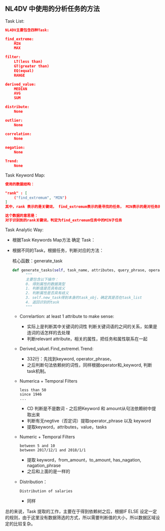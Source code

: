 ## NL4DV 中使用的分析任务的方法

Task List:

```json
NL4DV主要包含四种Task:

find_extreme:
	MIN
	MAX

filter:
	LT(less than)
	GT(greater than)
	EQ(equal)
	RANGE

derived_value:
	MEDIAN
	AVG
	SUM

distribute:
	None

outlier:
	None

correlation:
	None
	
negation:
	None

Trend:
	None
```



Task Keyword Map:

```json
使用的数据结构：

"rank" : [
    ("find_extremum", "MIN")
]
其中，rank 表示的是关键词， find_extremum表示的是寻找的任务， MIN表示的是对任务的描述。

这个数据的意思是：
对于识别到的rank关键词，判定为find_extremum任务中的MIN子任务
```



Task Analytic Way:

+ 根据Task Keywords Map方法 确定 Task：

+ 根据不同的Task，根据任务，判断对应的方法：

  核心函数：generate_task

  ```python
  def generate_tasks(self, task_name, attributes, query_phrase, operator_phrase, operator, values, inference_type, allow_subset=False):
     	"""
     	主要包含以下操作：
     	0. 得到属性的数据类型
     	1. 判断值是否具有歧义
     	2. 判断属性是否具有歧义
     	3. self.new_task得到本身的task_obj，确定其是否在task_list
     	4. 返回识别的task
     	"""
  ```

  + Correlartion:  at least 1 attribute to make sense:

    + 实际上是判断其中关键词的词性 判断关键词语的之间的关系，如果是连词的话怎样的去处理
    + 判断relevant attribute，相关的属性，把任务和属性联系在一起

  + Derived_value\ Find_extreme\ Trend:

    + 332行：先找到keyword, operator_phrase，
    + 之后判断句法依赖树的词性，同样根据operator和_keyword, 判断task机制。

  + Numerica + Temporal Filters

    ```
    less than 50
    since 1946
    ...
    ```

    + CD 判断是不是数词 - 之后把Keyword 和 amount从句法依赖树中提取出来
    + 判断有无negtive（否定词）提取operator_phrase 以及 keyword
    + 提取keyword，attributes，value，tasks

  + Numeric + Temporal Filters

    ```
    between 5 and 10
    between 2017/12/1 and 2018/1/1
    ```

    + 提取 keyword，from_amount，to_amount, has_nagation, nagation_phrase
    + 之后和上面的是一样的

  + Distribution：

    ```
    Distribution of salaries
    ```

    + 同样

    

总的来说，Task 提取的工作，主要在于得到依赖树之后，根据IF ELSE 设定一定的规则，由于这里没有数据筛选的方式，所以需要判断值的大小，所以数据区域设定的比较复杂。

​    


